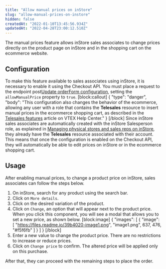 ```yaml
---
title: "Allow manual prices on inStore"
slug: "allow-manual-prices-on-instore"
hidden: false
createdAt: "2022-01-10T13:45:56.934Z"
updatedAt: "2022-04-28T23:00:12.510Z"
---
```

The manual prices feature allows inStore sales associates to change prices directly on the product page on inStore and in the shopping cart on the ecommerce website.

## Configuration

To make this feature available to sales associates using inStore, it is necessary to enable it using the Checkout API. You must place a request to the endpoint <span class="pg-type type-post">post</span>[Update orderForm configuration](https://developers.vtex.com/vtex-rest-api/reference/updateorderformconfiguration), setting the `allowManualPrice` property to `true`.
[block:callout]
{
  "type": "danger",
  "body": "This configuration also changes the behavior of the ecommerce, allowing any user with a role that contains the **Telesales** resource to insert manual prices in the ecommerce shopping cart, as described in the [Telesales features](https://help.vtex.com/en/tutorial/telesales-features--UqhiccIRIK2KD0OqkzJaS#manual-pricing) article on VTEX Help Center."
}
[/block]
Since inStore sales associates are automatically created with the inStore Salesperson role, as explained in [Managing physical stores and sales reps on inStore](https://help.vtex.com/en/tracks/instore-getting-started-and-setting-up--zav76TFEZlAjnyBVL5tRc/5PSjRstg7UU4lOm0s8aqKN), they already have the **Telesales** resource associated with their account. This means that once the configuration is enabled on the Checkout API, they will automatically be able to edit prices on inStore or in the ecommerce shopping cart.


## Usage

After enabling manual prices, to change a product price on inStore, sales associates can follow the steps below.

1. On inStore, search for any product using the search bar.
2. Click on `More details`.
3. Click on the desired variation of the product.
4. Click on `Change`, an option that will appear next to the product price. When you click this component, you will see a modal that allows you to set a new price, as shown below.
[block:image]
{
  "images": [
    {
      "image": [
        "https://files.readme.io/39b4020-image1.png",
        "image1.png",
        637,
        476,
        "#f5f6fb"
      ]
    }
  ]
}
[/block]
5. Enter a new value to change the product price. There are no restrictions to increase or reduce prices.
6. Click on `Change price` to confirm. The altered price will be applied only on this purchase.

After that, they can proceed with the remaining steps to place the order.